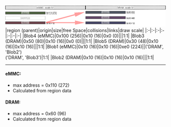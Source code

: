 ![memory map diagram](example_two_maps_diagram.png)
|region (parent)|origin|size|free Space|collisions|links|draw scale|
|:-|:-|:-|:-|:-|:-|:-|
|<span style='color:(24, 50, 5)'>Blob4 (eMMC)</span>|0x100 (256)|0x10 (16)|0x0 (0)|||1:1|
|<span style='color:(21, 31, 46)'>Blob3 (DRAM)</span>|0x50 (80)|0x10 (16)|0x0 (0)|||1:1|
|<span style='color:(46, 10, 55)'>Blob5 (DRAM)</span>|0x30 (48)|0x10 (16)|0x10 (16)|||1:1|
|<span style='color:(64, 7, 17)'>Blob1 (eMMC)</span>|0x10 (16)|0x10 (16)|0xe0 (224)||('DRAM', 'Blob2')<BR>('DRAM', 'Blob3')|1:1|
|<span style='color:(11, 9, 52)'>Blob2 (DRAM)</span>|0x10 (16)|0x10 (16)|0x10 (16)|||1:1|

---
#### eMMC:
- max address = 0x110 (272)
- Calculated from region data
#### DRAM:
- max address = 0x60 (96)
- Calculated from region data